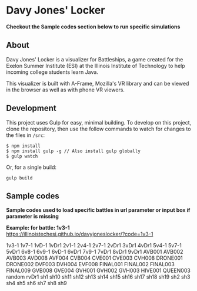 # Davy Jones' Locker

**Checkout the Sample codes section below to run specific simulations**

## About

Davy Jones' Locker is a visualizer for Battleships, a game created for the Exelon Summer Institute (ESI) at the Illinois Institute of Technology to help incoming college students learn Java.

This visualizer is built with A-Frame, Mozilla's VR library and can be viewed in the browser as well as with phone VR viewers.

## Development

This project uses Gulp for easy, minimal building. To develop on this project, clone the repository, then use the follow commands to watch for changes to the files in `/src`:

```
$ npm install
$ npm install gulp -g // Also install gulp globally
$ gulp watch
```

Or, for a single build:

```
gulp build
```

## Sample codes

**Sample codes used to load specific battles in url parameter or input box if parameter is missing**

**Example: for battle: 1v3-1** <br>
https://illinoistechesi.github.io/davyjoneslocker/?code=1v3-1


1v3-1
1v7-1
1vD-1
1vDr1
2v1-1
2v4-1
2v7-1
2vDr1
3vDr1
4vDr1
5v4-1
5v7-1
5vDr1
6v8-1
6v9-1
6vD-1
6vDr1
7v9-1
7vDr1
8vDr1
9vDr1
AVB001
AVB002
AVB003
AVD008
AVF004
CVB004
CVE001
CVE003
CVH008
DRONE001
DRONE002
DVF003
DVH004
EVF008
FINAL001
FINAL002
FINAL003
FINAL009
GVB008
GVE004
GVH001
GVH002
GVH003
HIVE001
QUEEN003
random
rvDr1
sh1
sh10
sh11
sh12
sh13
sh14
sh15
sh16
sh17
sh18
sh19
sh2
sh3
sh4
sh5
sh6
sh7
sh8
sh9
